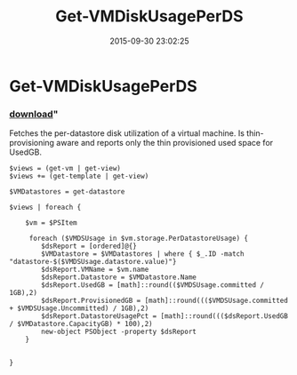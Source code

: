 ﻿---
pid:            6034
parent:         0
children:       
poster:         Justin Grote
title:          Get-VMDiskUsagePerDS
date:           2015-09-30 23:02:25
format:         posh
---

# Get-VMDiskUsagePerDS

### [download](6034.ps1)"

Fetches the per-datastore disk utilization of a virtual machine. Is thin-provisioning aware and reports only the thin provisioned used space for UsedGB.

```posh
$views = (get-vm | get-view)
$views += (get-template | get-view)

$VMDatastores = get-datastore

$views | foreach {

    $vm = $PSItem

     foreach ($VMDSUsage in $vm.storage.PerDatastoreUsage) {
        $dsReport = [ordered]@{}
        $VMDatastore = $VMDatastores | where { $_.ID -match "datastore-$($VMDSUsage.datastore.value)"}
        $dsReport.VMName = $vm.name
        $dsReport.Datastore = $VMDatastore.Name
        $dsReport.UsedGB = [math]::round(($VMDSUsage.committed / 1GB),2)
        $dsReport.ProvisionedGB = [math]::round((($VMDSUsage.committed + $VMDSUsage.Uncommitted) / 1GB),2)
        $dsReport.DatastoreUsagePct = [math]::round((($dsReport.UsedGB / $VMDatastore.CapacityGB) * 100),2)
        new-object PSObject -property $dsReport
    }


}
```
